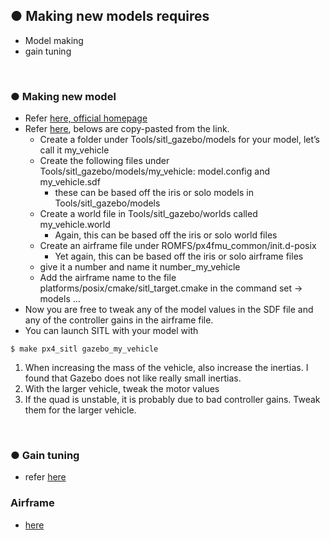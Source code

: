 ## ● Making new models requires 
  + Model making
  + gain tuning

<br>

### ● Making new model
  + Refer [here, official homepage](https://dev.px4.io/v1.9.0/en/airframes/adding_a_new_frame.html)
  + Refer [here](https://discuss.px4.io/t/create-custom-model-for-sitl/6700/4), belows are copy-pasted from the link.
    + Create a folder under Tools/sitl_gazebo/models for your model, let’s call it my_vehicle
    + Create the following files under Tools/sitl_gazebo/models/my_vehicle: model.config and my_vehicle.sdf 
      + these can be based off the iris or solo models in Tools/sitl_gazebo/models
    + Create a world file in Tools/sitl_gazebo/worlds called my_vehicle.world 
      + Again, this can be based off the iris or solo world files
    + Create an airframe file under ROMFS/px4fmu_common/init.d-posix 
      + Yet again, this can be based off the iris or solo airframe files
    + give it a number and name it number_my_vehicle
    + Add the airframe name to the file platforms/posix/cmake/sitl_target.cmake in the command set -> models …
  + Now you are free to tweak any of the model values in the SDF file and any of the controller gains in the airframe file.
  + You can launch SITL with your model with 
  ~~~shell
  $ make px4_sitl gazebo_my_vehicle
  ~~~
  1. When increasing the mass of the vehicle, also increase the inertias. I found that Gazebo does not like really small inertias.
  2. With the larger vehicle, tweak the motor values
  3. If the quad is unstable, it is probably due to bad controller gains. Tweak them for the larger vehicle.

<br>

### ● Gain tuning
  + refer [here](https://docs.px4.io/v1.9.0/en/config_mc/pid_tuning_guide_multicopter.html)


### Airframe
  + [here](https://dev.px4.io/v1.9.0/en/airframes/airframe_reference.html)
